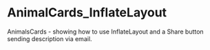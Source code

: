 # AnimalCards_InflateLayout
AnimalsCards - showing how to use  InflateLayout and a Share button sending description via email.
